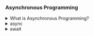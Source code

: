 ### Asynchronous Programming

<details>
  <summary>What is Asynchronous Programming?</summary>

  Asynchronous programming is a way of writing code that allows multiple tasks to run independently without blocking the main program, making it responsive and efficient, especially for time-consuming operations. 
</details>

<details>
 <summary>async</summary>
 
  Marks a method as asynchronous. When you declare a method with async, it can contain await expressions and run without blocking the main thread.
</details>

<details>
   <summary>await</summary>

   Pauses the execution of an async method until the awaited task is complete. This allows other tasks to continue running without blocking.
</details>
